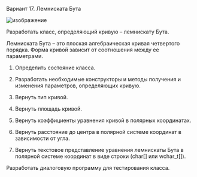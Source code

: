 Вариант 17. Лемниската Бута

![изображение](https://user-images.githubusercontent.com/55853125/135138705-28ab5aa5-a871-4bc8-896c-78ccf3c59527.png)

Разработать класс, определяющий кривую – лемнискату Бута.

Лемниската Бута – это плоская алгебраическая кривая четвертого порядка. Форма кривой зависит от соотношения между ее параметрами.

1) Определить состояние класса.

2) Разработать необходимые конструкторы и методы получения и изменения параметров, определяющих кривую.

3) Вернуть тип кривой.

4) Вернуть площадь кривой.

5) Вернуть коэффициенты уравнения кривой в полярных координатах.

6) Вернуть расстояние до центра в полярной системе координат в зависимости от угла.

7) Вернуть текстовое представление уравнения лемнискаты Бута в полярной системе координат в виде строки (char[] или wchar_t[]).

Разработать диалоговую программу для тестирования класса.

